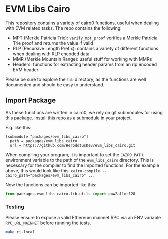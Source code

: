 # EVM Libs Cairo

This repository contains a variety of cairo0 functions, useful when dealing with EVM related tasks. The repo contains the following:

- MPT (Merkle Patricia Trie): `verify_mpt_proof` verifies a Merkle Patricia Trie proof and returns the value if valid
- RLP (Recursive Length Prefix): contains a variety of different functions when dealing with RLP encoded data
- MMR (Merkle Mountain Range): useful stuff for working with MMRs
- Headers: functions for extracting header params from an rlp encoded EVM header

Please be sure to explore the `lib` directory, as the functions are well documented and should be easy to understand.

## Import Package

As these functions are written in cairo0, we rely on git submodules for using this package. Install this repo as a submodule in your project. 

E.g. like this:
```gitmodules
[submodule "packages/evm_libs_cairo"]
  path = packages/evm_libs_cairo
  url = https://github.com/HerodotusDev/evm_libs_cairo.git
```

When compiling your program, it is important to set the `CAIRO_PATH` environment variable to the path of the `evm_libs_cairo` directory. This is necessary for the compiler to find the imported functions. For the example above, this would look like this: `cairo-compile --cairo_path="packages/evm_libs_cairo" ...`

Now the functions can be imported like this:

```python
from packages.evm_libs_cairo.lib.utils import pow2alloc128
```

### Testing

Please ensure to expose a valid Ethereum mainnet RPC via an ENV variable `RPC_URL_MAINNET` before running the tests.

```bash
make ci-local
```
